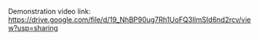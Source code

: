 Demonstration video link: https://drive.google.com/file/d/19_NhBP90ug7Rh1UoFQ3lImSId6nd2rcv/view?usp=sharing
